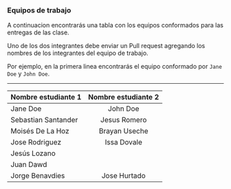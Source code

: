 ### Equipos de trabajo

A continuacion encontrarás una tabla con los equipos conformados para las entregas de las clase.

Uno de los dos integrantes debe enviar un Pull request agregando los nombres de los integrantes del equipo de trabajo. 

Por ejemplo, en la primera linea encontrarás el equipo conformado por `Jane Doe` y `John Doe`.


---
| Nombre estudiante 1 | Nombre estudiante 2           | 
| ------------- |:-------------:| 
|   Jane Doe    | John Doe      |
| Sebastian Santander | Jesus Romero |
| Moisés De La Hoz | Brayan Useche |
| Jose Rodriguez | Issa Dovale |
| Jesús Lozano |  |
| Juan Dawd |  |
|Jorge Benavdies|Jose Hurtado|

